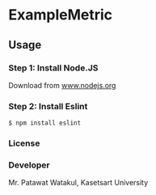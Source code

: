 # ExampleMetric
## Usage
### Step 1: Install Node.JS
Download from www.nodejs.org
### Step 2: Install Eslint
```
$ npm install eslint
```
### License
### Developer
Mr. Patawat Watakul, Kasetsart University
